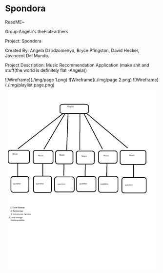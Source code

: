 # Spondora

ReadME~

Group:Angela's theFlatEarthers

Project: Spondora

Created By: Angela Dzodzomenyo, Bryce Pfingston, David Hecker, Jovincent Del Mundo.

Project Description: Music Recommendation Application 
(make shit and stuff(the world is definitely flat -Angela))

![Wireframe](./img/page 1.png)
![Wireframe](./img/page 2.png)
![Wireframe](./img/playlist page.png)
![Wireframe](./img/domain.png)